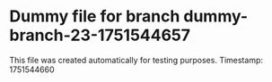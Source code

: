 # Dummy file for branch dummy-branch-23-1751544657

This file was created automatically for testing purposes.
Timestamp: 1751544660
